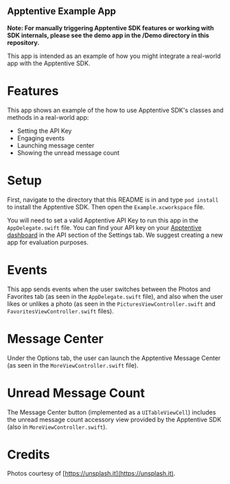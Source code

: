 Apptentive Example App
-----------------------

**Note: For manually triggering Apptentive SDK features or working with SDK internals, please see the demo app in the /Demo directory in this repository.**

This app is intended as an example of how you might integrate a real-world app with the Apptentive SDK. 

Features
========

This app shows an example of the how to use Apptentive SDK's classes and methods in a real-world app:

- Setting the API Key
- Engaging events
- Launching message center
- Showing the unread message count

Setup
=====

First, navigate to the directory that this README is in and type `pod install` to install the Apptentive SDK. Then open the `Example.xcworkspace` file. 

You will need to set a valid Apptentive API Key to run this app in the `AppDelegate.swift` file. You can find your API key on your [Apptentive dashboard](https://be.apptentive.com/apps/current/settings/api) in the API section of the Settings tab. We suggest creating a new app for evaluation purposes. 

Events
======

This app sends events when the user switches between the Photos and Favorites tab (as seen in the `AppDelegate.swift` file), and also when the user likes or unlikes a photo (as seen in the `PicturesViewController.swift` and `FavoritesViewController.swift` files). 

Message Center
==============

Under the Options tab, the user can launch the Apptentive Message Center (as seen in the `MoreViewController.swift` file). 

Unread Message Count
====================

The Message Center button (implemented as a `UITableViewCell`) includes the unread message count accessory view provided by the Apptentive SDK (also in `MoreViewController.swift`). 

Credits
=======

Photos courtesy of [https://unsplash.it](https://unsplash.it). 

